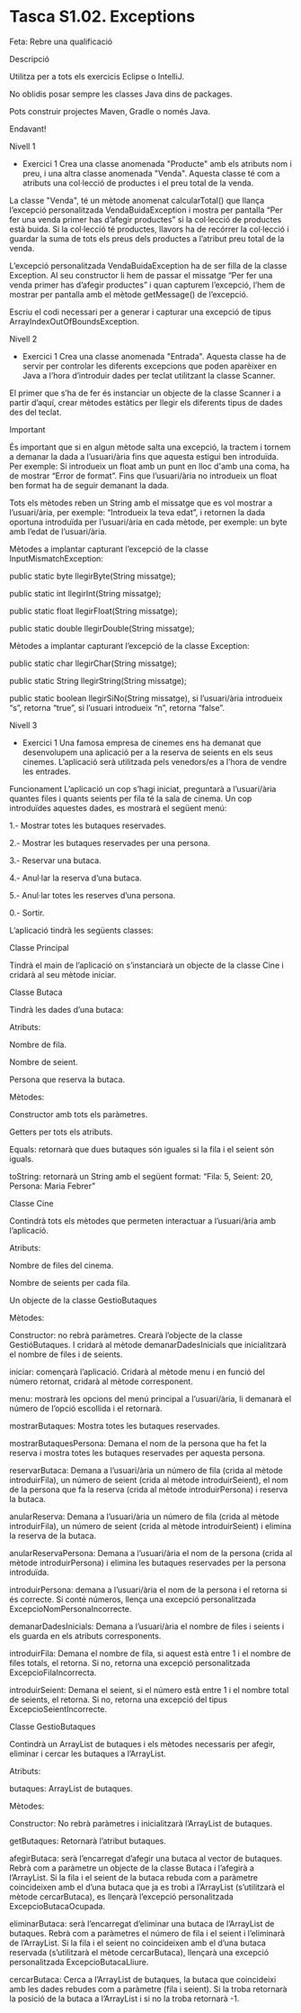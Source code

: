 # Tasca S1.02. Exceptions

Feta: Rebre una qualificació

Descripció

Utilitza per a tots els exercicis Eclipse o IntelliJ.

No oblidis posar sempre les classes Java dins de packages.

Pots construir projectes Maven, Gradle o només Java.

Endavant!


Nivell 1
- Exercici 1
Crea una classe anomenada "Producte" amb els atributs nom i preu, i una altra classe anomenada "Venda". Aquesta classe té com a atributs una col·lecció de productes i el preu total de la venda.

La classe "Venda", té un mètode anomenat calcularTotal() que llança l’excepció personalitzada VendaBuidaException i mostra per pantalla “Per fer una venda primer has d’afegir productes” si la col·lecció de productes està buida. Si la col·lecció té productes, llavors ha de recórrer la col·lecció i guardar la suma de tots els preus dels productes a l’atribut preu total de la venda.

L’excepció personalitzada VendaBuidaException ha de ser filla de la classe Exception. Al seu constructor li hem de passar el missatge  “Per fer una venda primer has d’afegir productes” i quan capturem l’excepció, l’hem de mostrar per pantalla amb el mètode getMessage() de l’excepció.

Escriu el codi necessari per a generar i capturar una excepció de tipus ArrayIndexOutOfBoundsException.


Nivell 2
- Exercici 1
Crea una classe anomenada "Entrada". Aquesta classe ha de servir per controlar les diferents excepcions que poden aparèixer en Java a l’hora d’introduir dades per teclat utilitzant la classe Scanner.

El primer que s’ha de fer és instanciar un objecte de la classe Scanner i a partir d’aquí, crear mètodes estàtics per llegir els diferents tipus de dades des del teclat. 

 Important

És important que si en algun mètode salta una excepció, la tractem i tornem a demanar la dada a l’usuari/ària fins que aquesta estigui ben introduïda. Per exemple: Si introdueix un float amb un punt en lloc d'amb una coma, ha de mostrar “Error de format”. Fins que l’usuari/ària no introdueix un float ben format ha de seguir demanant la dada.

Tots els mètodes reben un String amb el missatge que es vol mostrar a l’usuari/ària, per exemple: “Introdueix la teva edat”, i retornen la dada oportuna introduïda per l’usuari/ària en cada mètode, per exemple: un byte amb l’edat de l’usuari/ària.

Mètodes a implantar capturant l’excepció de la classe InputMismatchException:

public static byte llegirByte(String missatge);

public static int llegirInt(String missatge);

public static float llegirFloat(String missatge);

public static double llegirDouble(String missatge);

Mètodes a implantar capturant l’excepció de la classe Exception:

public static char llegirChar(String missatge);

public static String llegirString(String missatge);

public static boolean llegirSiNo(String missatge), si l’usuari/ària introdueix “s”, retorna “true”, si l’usuari introdueix “n”, retorna “false”.

Nivell 3
- Exercici 1
Una famosa empresa de cinemes ens ha demanat que desenvolupem una aplicació per a la reserva de seients en els seus cinemes. L’aplicació serà utilitzada pels venedors/es a l’hora de vendre les entrades.

Funcionament
L’aplicació un cop s’hagi iniciat, preguntarà a l’usuari/ària quantes files i quants seients per fila té la sala de cinema. Un cop introduïdes aquestes dades, es mostrarà el següent menú:

1.- Mostrar totes les butaques reservades.

2.- Mostrar les butaques reservades per una persona.

3.- Reservar una butaca.

4.- Anul·lar la reserva d’una butaca.

5.- Anul·lar totes les reserves d’una persona.

0.- Sortir.


L’aplicació tindrà les següents classes:

Classe Principal

Tindrà el main de l’aplicació on s’instanciarà un objecte de la classe Cine i cridarà al seu mètode iniciar.


Classe Butaca

Tindrà les dades d’una butaca:

Atributs:

Nombre de fila.

Nombre de seient.

Persona que reserva la butaca.

Mètodes:

Constructor amb tots els paràmetres.

Getters per tots els atributs.

Equals: retornarà que dues butaques són iguales si la fila i el seient són iguals.

toString: retornarà un String amb el següent format: “Fila: 5, Seient: 20, Persona: Maria Febrer”


Classe Cine

Contindrà tots els mètodes que permeten interactuar a l’usuari/ària amb l’aplicació.

Atributs:

Nombre de files del cinema.

Nombre de seients per cada fila.

Un objecte de la classe GestioButaques

Mètodes:

Constructor: no rebrà paràmetres. Crearà l’objecte de la classe GestióButaques. I cridarà al mètode demanarDadesInicials que inicialitzarà el nombre de files i de seients.

iniciar: començarà l’aplicació. Cridarà al mètode menu i en funció del número retornat, cridarà al mètode corresponent.

menu: mostrarà les opcions del menú principal a l’usuari/ària, li demanarà el número de l’opció escollida i el retornarà.

mostrarButaques: Mostra totes les butaques reservades.

mostrarButaquesPersona: Demana el nom de la persona que ha fet la reserva i mostra totes les butaques reservades per aquesta persona.

reservarButaca: Demana a l’usuari/ària un número de fila (crida al mètode introduirFila), un número de seient (crida al mètode introduirSeient), el nom de la persona que fa la reserva (crida al mètode introduirPersona) i reserva la butaca.

anularReserva: Demana a l’usuari/ària un número de fila (crida al mètode introduirFila), un número de seient (crida al mètode introduirSeient) i elimina la reserva de la butaca.

anularReservaPersona: Demana a l’usuari/ària el nom de la persona (crida al mètode introduirPersona) i elimina les butaques reservades per la persona introduïda.

introduirPersona: demana a l’usuari/ària el nom de la persona i el retorna si és correcte. Si conté números, llença una excepció personalitzada ExcepcioNomPersonaIncorrecte.

demanarDadesInicials: Demana a l’usuari/ària el nombre de files i seients i els guarda en els atributs corresponents. 

introduirFila: Demana el nombre de fila, si aquest està entre 1 i el nombre de files totals, el retorna. Si no, retorna una excepció personalitzada ExcepcioFilaIncorrecta.

introduirSeient: Demana el seient, si el número està entre 1 i el nombre total de seients, el retorna. Si no, retorna una excepció del tipus ExcepcioSeientIncorrecte.


Classe GestioButaques

Contindrà un ArrayList de butaques i els mètodes necessaris per afegir, eliminar i cercar les butaques a l’ArrayList.

Atributs:

butaques: ArrayList de butaques.

Mètodes:

Constructor: No rebrà paràmetres i inicialitzarà l’ArrayList de butaques.

getButaques: Retornarà l’atribut butaques.

afegirButaca: serà l’encarregat d’afegir una butaca al vector de butaques. Rebrà com a paràmetre un objecte de la classe Butaca i l’afegirà a l’ArrayList. Si la fila i el seient de la butaca rebuda com a paràmetre coincideixen amb el d’una butaca que ja es trobi a l’ArrayList (s’utilitzarà el mètode cercarButaca), es llençarà l’excepció personalitzada ExcepcioButacaOcupada.

eliminarButaca: serà l’encarregat d’eliminar una butaca de l’ArrayList de butaques. Rebrà com a paràmetres el número de fila i el seient i l’eliminarà de l’ArrayList. Si la fila i el seient no coincideixen amb el d’una butaca reservada (s’utilitzarà el mètode cercarButaca), llençarà una excepció personalitzada ExcepcioButacaLliure.

cercarButaca: Cerca a l’ArrayList de butaques, la butaca que coincideixi amb les dades rebudes com a paràmetre (fila i seient). Si la troba retornarà la posició de la butaca a l’ArrayList i si no la troba retornarà -1.
